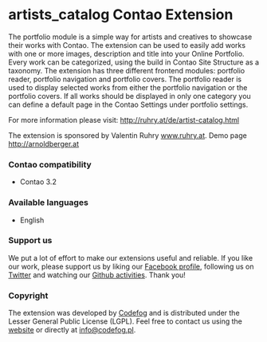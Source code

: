 artists_catalog Contao Extension
================================

The portfolio module is a simple way for artists and creatives to showcase their works with Contao. The extension can be used to easily add works with one or more images, description and title into your Online Portfolio. Every work can be categorized, using the build in Contao Site Structure as a taxonomy. The extension has three different frontend modules: portfolio reader, portfolio navigation and portfolio covers. The portfolio reader is used to display selected works from either the portfolio navigation or the portfolio covers. If all works should be displayed in only one category you can define a default page in the Contao Settings under portfolio settings.

For more information please visit: http://ruhry.at/de/artist-catalog.html

The extension is sponsored by Valentin Ruhry www.ruhry.at. Demo page http://arnoldberger.at

### Contao compatibility
- Contao 3.2

### Available languages
- English

### Support us
We put a lot of effort to make our extensions useful and reliable. If you like our work, please support us by liking our [Facebook profile](http://facebook.com/Codefog), following us on [Twitter](https://twitter.com/codefog) and watching our [Github activities](http://github.com/codefog). Thank you!

### Copyright
The extension was developed by [Codefog](http://codefog.pl) and is distributed under the Lesser General Public License (LGPL). Feel free to contact us using the [website](http://codefog.pl) or directly at info@codefog.pl.